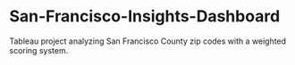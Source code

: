 # San-Francisco-Insights-Dashboard
Tableau project analyzing San Francisco County zip codes with a weighted scoring system.
